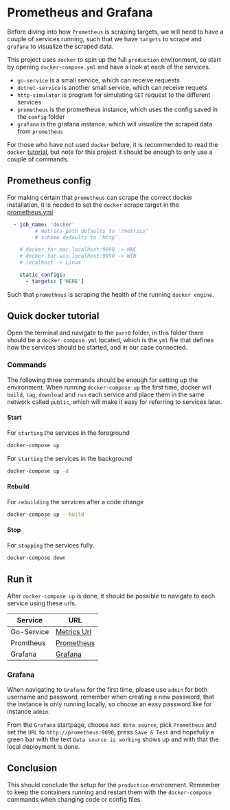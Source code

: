 # Prometheus and Grafana

Before diving into how `Prometheus` is scraping targets, we will need to have a
couple of services running, such that we have `targets` to scrape and `grafana`
to visualize the scraped data.

This project uses `docker` to spin up the full `production` environment, so
start by opening `docker-compose.yml` and have a look at each of the services.

- `go-service` is a small service, which can receive requests
- `dotnet-service` is another small service, which can receive requets
- `http-simulator` is program for simulating `GET` request to the different
  services
- `prometheus` is the prometheus instance, which uses the config saved in the
  `config` folder
- `grafana` is the grafana instance, which will visualize the scraped data from
  `prometheus`

For those who have not used `docker` before, it is recommended to read the
`docker` [tutorial](https://docker-curriculum.com/), but note for this project
it should be enough to only use a couple of commands.

## Prometheus config

For making certain that `prometheus` can scrape the correct docker installation,
it is needed to set the `docker` scrape target in the
[prometheus.yml](configs/prometheus.yml)

```yaml
  - job_name: 'docker'
         # metrics_path defaults to '/metrics'
         # scheme defaults to 'http'.

    # docker.for.mac.localhost:9090 -> MAC
    # docker.for.win.localhost:9090 -> WIN
    # localhost -> Linux

    static_configs:
      - targets: ['HERE']
```

Such that `prometheus` is scraping the health of the running `docker engine`.

## Quick docker tutorial

Open the terminal and navigate to the `part0` folder, in this folder there
should be a `docker-compose.yml` located, which is the `yml` file that defines
how the services should be started, and in our case connected.

### Commands

The following three commands should be enough for setting up the environment.
When running `docker-compose up` the first time, docker will `build`, `tag`,
`download` and `run` each service and place them in the same network called
`public`, which will make it easy for referring to services later.

#### Start

For `starting` the services in the foreground

```bash
docker-compose up
```

For `starting` the services in the background

```bash
docker-compose up -d
```

#### Rebuild

For `rebuilding` the services after a code change

```bash
docker-compose up --build
```

#### Stop

For `stopping` the services fully.

```bash
docker-compose down
```

## Run it

After `docker-compose up` is done, it should be possible to navigate to each
service using these urls.

| Service | URL |
| --- | --- |
| Go-Service | [Metrics Url](http://localhost:8080/metrics) |
| Promtheus | [Prometheus](http://localhost:9090) |
| Grafana | [Grafana](http://localhost:3000) |

### Grafana

When navigating to `Grafana` for the first time, please use `admin` for both
username and password, remember when creating a new password, that the instance
is only running locally, so choose an easy password like for instance `admin`.

From the `Grafana` startpage, choose `Add data source`, pick `Prometheus`
and set the `URL` to `http://prometheus:9090`, press `Save & Test` and
hopefully a green bar with the text `Data source is working` shows up and with
that the local deployment is done.

## Conclusion

This should conclude the setup for the `production` environment. Remember to
keep the containers running and restart them with the `docker-compose` commands
when changing code or config files.
